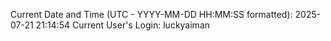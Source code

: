 Current Date and Time (UTC - YYYY-MM-DD HH:MM:SS formatted): 2025-07-21 21:14:54
Current User's Login: luckyaiman
